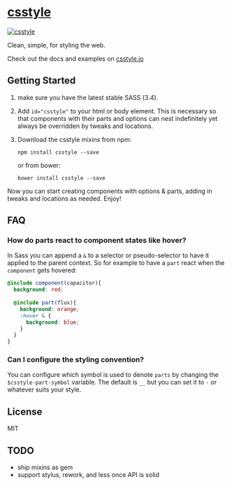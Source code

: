 # [csstyle](http://csstyle.io)
[![csstyle](https://github.com/geddski/csstyle/blob/master/site/common/images/csstyle.png)](http://csstyle.io)  

Clean, simple, for styling the web.

Check out the docs and examples on [csstyle.io](http://csstyle.io)


## Getting Started
1. make sure you have the latest stable SASS (3.4).

2. Add `id="csstyle"` to your html or body element. This is necessary so that components with their
parts and options can nest indefinitely yet always be overridden by tweaks and locations.

3. Download the csstyle mixins from npm:

    ```
    npm install csstyle --save
    ```

    or from bower:
    ```
    bower install csstyle --save
    ```

Now you can start creating components with options & parts, adding in tweaks and locations as needed. Enjoy!

## FAQ

### How do parts react to component states like hover?
In Sass you can append a `&` to a selector or pseudo-selector to have it applied to the parent context. So for example to have a `part` react when the `component` gets hovered:

```scss
@include component(capacitor){
  background: red;
  
  @include part(flux){
    background: orange;
    :hover & {
      background: blue;
    }
  }
}
```

### Can I configure the styling convention?
You can configure which symbol is used to denote `parts` by changing the `$csstyle-part-symbol` variable. The default is `__` but you can set it to `-` or whatever suits your style.

## License
MIT

## TODO
- ship mixins as gem
- support stylus, rework, and less once API is solid

